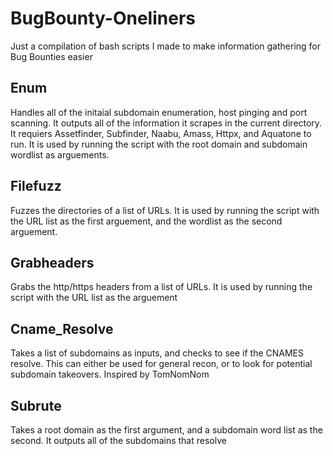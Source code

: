 # BugBounty-Oneliners
Just a compilation of bash scripts I made to make information gathering for Bug Bounties easier

## Enum 
Handles all of the initaial subdomain enumeration, host pinging and port scanning. It outputs all of the information it scrapes in the current directory.
It requiers Assetfinder, Subfinder, Naabu, Amass, Httpx, and Aquatone to run. It is used by running the script with the root domain and subdomain wordlist as arguements.


## Filefuzz 
Fuzzes the directories of a list of URLs. It is used by running the script with the URL list as the first arguement, and the wordlist as the second arguement.


## Grabheaders 
Grabs the http/https headers from a list of URLs. It is used by running the script with the URL list as the arguement

## Cname_Resolve
Takes a list of subdomains as inputs, and checks to see if the CNAMES resolve. This can either be used for general recon, or to look for potential subdomain takeovers. Inspired by TomNomNom

## Subrute
Takes a root domain as the first argument, and a subdomain word list as the second. It outputs all of the subdomains that resolve
